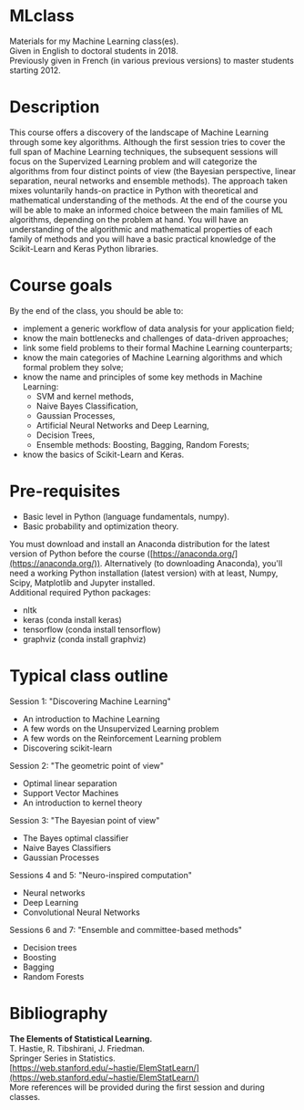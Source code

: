 # MLclass
Materials for my Machine Learning class(es).<br>
Given in English to doctoral students in 2018.<br>
Previously given in French (in various previous versions) to master students starting 2012.

# Description
This course offers a discovery of the landscape of Machine Learning through some key algorithms. Although the first session tries to cover the full span of Machine Learning techniques, the subsequent sessions will focus on the Supervized Learning problem and will categorize the algorithms from four distinct points of view (the Bayesian perspective, linear separation, neural networks and ensemble methods). The approach taken mixes voluntarily hands-on practice in Python with theoretical and mathematical understanding of the methods. At the end of the course you will be able to make an informed choice between the main families of ML algorithms, depending on the problem at hand. You will have an understanding of the algorithmic and mathematical properties of each family of methods and you will have a basic practical knowledge of the Scikit-Learn and Keras Python libraries.

# Course goals
By the end of the class, you should be able to:
- implement a generic workflow of data analysis for your application field;
- know the main bottlenecks and challenges of data-driven approaches;
- link some field problems to their formal Machine Learning counterparts;
- know the main categories of Machine Learning algorithms and which formal problem they solve;
- know the name and principles of some key methods in Machine Learning:
    - SVM and kernel methods,
    - Naive Bayes Classification,
    - Gaussian Processes,
    - Artificial Neural Networks and Deep Learning,
    - Decision Trees,
    - Ensemble methods: Boosting, Bagging, Random Forests;
- know the basics of Scikit-Learn and Keras.

# Pre-requisites
- Basic level in Python (language fundamentals, numpy).
- Basic probability and optimization theory.

You must download and install an Anaconda distribution for the latest version of Python before the course ([https://anaconda.org/](https://anaconda.org/)). Alternatively (to downloading Anaconda), you'll need a working Python installation (latest version) with at least, Numpy, Scipy, Matplotlib and Jupyter installed.<br>
Additional required Python packages:
- nltk
- keras (conda install keras)
- tensorflow (conda install tensorflow)
- graphviz (conda install graphviz)

# Typical class outline
Session 1: "Discovering Machine Learning"
- An introduction to Machine Learning
- A few words on the Unsupervized Learning problem
- A few words on the Reinforcement Learning problem
- Discovering scikit-learn

Session 2: "The geometric point of view"
- Optimal linear separation
- Support Vector Machines
- An introduction to kernel theory

Session 3: "The Bayesian point of view"
- The Bayes optimal classifier
- Naive Bayes Classifiers
- Gaussian Processes

Sessions 4 and 5: "Neuro-inspired computation"
- Neural networks
- Deep Learning
- Convolutional Neural Networks

Sessions 6 and 7: "Ensemble and committee-based methods"
- Decision trees
- Boosting
- Bagging
- Random Forests

# Bibliography
**The Elements of Statistical Learning.**<br>
T. Hastie, R. Tibshirani, J. Friedman.<br>
Springer Series in Statistics.<br>
[https://web.stanford.edu/~hastie/ElemStatLearn/](https://web.stanford.edu/~hastie/ElemStatLearn/)<br>
More references will be provided during the first session and during classes.
